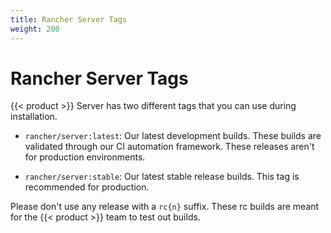```yaml
---
title: Rancher Server Tags
weight: 200
---
```


# Rancher Server Tags

{{< product >}} Server has two different tags that you can use during installation.

-	`rancher/server:latest`: Our latest development builds. These builds are validated through our CI automation framework. These releases aren't for production environments.

-	`rancher/server:stable`: Our latest stable release builds. This tag is recommended for production.

Please don't use any release with a `rc{n}` suffix. These rc builds are meant for the {{< product >}} team to test out builds.
